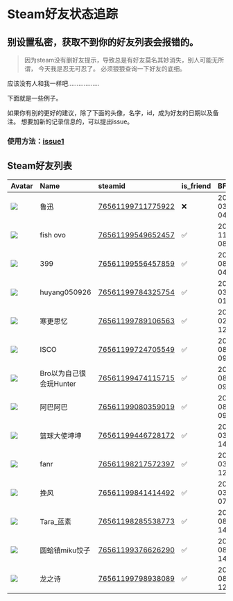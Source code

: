 # Steam好友状态追踪
## 别设置私密，获取不到你的好友列表会报错的。

> 因为steam没有删好友提示，导致总是有好友莫名其妙消失，别人可能无所谓，
> 今天我是忍无可忍了。 必须狠狠查询一下好友的底细。

应该没有人和我一样吧………………

下面就是一些例子。

如果你有别的更好的建议，除了下面的头像，名字，id，成为好友的日期以及备注。 想要加新的记录信息的，可以提出issue。

### 使用方法：[issue1](https://github.com/systemannounce/SteamFriends/issues/1)



## Steam好友列表
| Avatar                                                                            | Name             | steamid                                                                     | is_friend   | BFD                 | removed_time        | Remark   |
|:----------------------------------------------------------------------------------|:-----------------|:----------------------------------------------------------------------------|:------------|:--------------------|:--------------------|:---------|
| ![](https://avatars.steamstatic.com/1ad39bf21850c73b3372e3fd95808d0ea78d7e95.jpg) | 鲁迅               | [76561199711775922](https://steamcommunity.com/profiles/76561199711775922/) | ❌           | 2025-03-17 04:29:23 | 2025-03-24 09:10:27 |          |
| ![](https://avatars.steamstatic.com/5af67c2c77ff6c26475ea2e465a779cc46adf244.jpg) | fish ovo         | [76561199549652457](https://steamcommunity.com/profiles/76561199549652457/) | ✅           | 2024-11-17 08:46:29 |                     |          |
| ![](https://avatars.steamstatic.com/0227a240393e6d62f539ee7b306dd048b0830eeb.jpg) | 399              | [76561199556457859](https://steamcommunity.com/profiles/76561199556457859/) | ✅           | 2024-08-21 04:08:08 |                     |          |
| ![](https://avatars.steamstatic.com/fef49e7fa7e1997310d705b2a6158ff8dc1cdfeb.jpg) | huyang050926     | [76561199784325754](https://steamcommunity.com/profiles/76561199784325754/) | ✅           | 2025-03-15 01:45:27 |                     |          |
| ![](https://avatars.steamstatic.com/7f431fac281220467b9410e2df2f3fd74a35f1cf.jpg) | 寒更思忆             | [76561199789106563](https://steamcommunity.com/profiles/76561199789106563/) | ✅           | 2025-02-24 12:53:15 |                     |          |
| ![](https://avatars.steamstatic.com/fef49e7fa7e1997310d705b2a6158ff8dc1cdfeb.jpg) | ISCO             | [76561199724705549](https://steamcommunity.com/profiles/76561199724705549/) | ✅           | 2024-08-28 09:30:20 |                     |          |
| ![](https://avatars.steamstatic.com/5067fa69c76e69ef4f7c3dfb4fe1a4b6fad1c32a.jpg) | Bro以为自己很会玩Hunter | [76561199474115715](https://steamcommunity.com/profiles/76561199474115715/) | ✅           | 2024-08-27 09:27:35 |                     |          |
| ![](https://avatars.steamstatic.com/db0148bdf1b44350f31f50b846c895a4abf554e0.jpg) | 阿巴阿巴             | [76561199080359019](https://steamcommunity.com/profiles/76561199080359019/) | ✅           | 2024-08-25 09:06:30 |                     |          |
| ![](https://avatars.steamstatic.com/fef49e7fa7e1997310d705b2a6158ff8dc1cdfeb.jpg) | 篮球大使坤坤           | [76561199446728172](https://steamcommunity.com/profiles/76561199446728172/) | ✅           | 2025-03-15 14:41:33 |                     |          |
| ![](https://avatars.steamstatic.com/016f895ab60f0d3f02969d7c898c97dfbfd1a594.jpg) | fanr             | [76561198217572397](https://steamcommunity.com/profiles/76561198217572397/) | ✅           | 2025-03-21 12:43:42 |                     |          |
| ![](https://avatars.steamstatic.com/fef49e7fa7e1997310d705b2a6158ff8dc1cdfeb.jpg) | 挽风               | [76561199841414492](https://steamcommunity.com/profiles/76561199841414492/) | ✅           | 2025-03-29 07:09:50 |                     |          |
| ![](https://avatars.steamstatic.com/e362a16789695162869164ff6b16f2ba8fd0522e.jpg) | Tara_蓝素          | [76561198285538773](https://steamcommunity.com/profiles/76561198285538773/) | ✅           | 2025-08-15 14:31:09 |                     |          |
| ![](https://avatars.steamstatic.com/dd8440f88d9270661a6b973df0807b17608055e6.jpg) | 圆蛤镇miku饺子        | [76561199376626290](https://steamcommunity.com/profiles/76561199376626290/) | ✅           | 2025-08-15 14:31:29 |                     |          |
| ![](https://avatars.steamstatic.com/8df3fbb9717a9433d4c709138700c25228676cb9.jpg) | 龙之诗              | [76561199798938089](https://steamcommunity.com/profiles/76561199798938089/) | ✅           | 2025-08-16 12:58:01 |                     |          |
